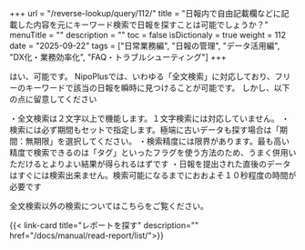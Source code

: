 +++
url = "/reverse-lookup/query/112/"
title = "日報内で自由記載欄などに記載した内容を元にキーワード検索で日報を探すことは可能でしょうか？"
menuTitle = ""
description = ""
toc = false
isDictionaly = true
weight = 112
date = "2025-09-22"
tags = ["日常業務編", "日報の管理", "データ活用編", "DX化・業務効率化", "FAQ・トラブルシューティング"]
+++

はい、可能です。
NipoPlusでは、いわゆる「全文検索」に対応しており、フリーのキーワードで該当の日報を瞬時に見つけることが可能です。
しかし、以下の点に留意してください

・全文検索は２文字以上で機能します。１文字検索には対応していません。
・検索には必ず期間もセットで指定します。極端に古いデータも探す場合は「期間：無期限」を選択してください。
・検索精度には限界があります。最も高い精度で検索できるのは「タグ」といったフラグを使う方法のため、うまく併用いただけるとよりよい結果が得られるはずです
・日報を提出された直後のデータはすぐには検索出来ません。検索可能になるまでにおおよそ１０秒程度の時間が必要です

全文検索以外の検索についてはこちらをご覧ください。

{{< link-card title="レポートを探す" description="" href="/docs/manual/read-report/list/">}}
